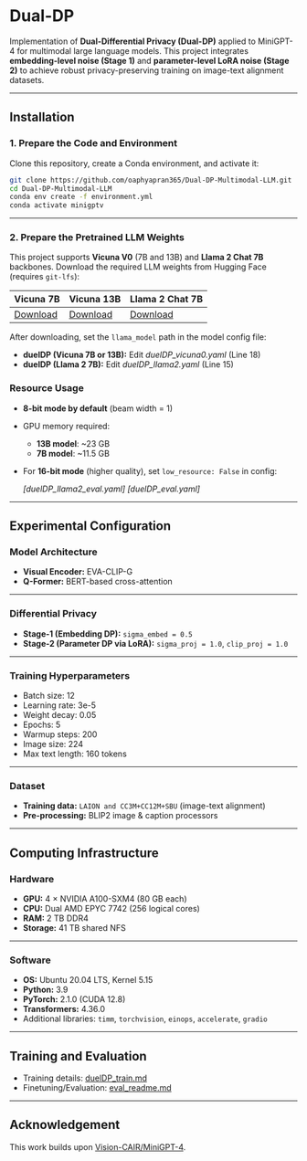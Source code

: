 
# Dual-DP

Implementation of **Dual-Differential Privacy (Dual-DP)** applied to MiniGPT-4 for multimodal large language models. This project integrates **embedding-level noise (Stage 1)** and **parameter-level LoRA noise (Stage 2)** to achieve robust privacy-preserving training on image-text alignment datasets.

---

## Installation

### 1. Prepare the Code and Environment

Clone this repository, create a Conda environment, and activate it:

```bash
git clone https://github.com/oaphyapran365/Dual-DP-Multimodal-LLM.git
cd Dual-DP-Multimodal-LLM
conda env create -f environment.yml
conda activate minigptv
````

---

### 2. Prepare the Pretrained LLM Weights

This project supports **Vicuna V0** (7B and 13B) and **Llama 2 Chat 7B** backbones. Download the required LLM weights from Hugging Face (requires `git-lfs`):

| Vicuna 7B | Vicuna 13B | Llama 2 Chat 7B |
|--------------|---------------|-----------------|
| [Download](https://huggingface.co/Vision-CAIR/vicuna-7b/tree/main) | [Download](https://huggingface.co/Vision-CAIR/vicuna/tree/main) | [Download](https://huggingface.co/meta-llama/Llama-2-7b-chat-hf/tree/main) |

After downloading, set the `llama_model` path in the model config file:

- **duelDP (Vicuna 7B or 13B):** Edit *duelDP_vicuna0.yaml* (Line 18)  
- **duelDP (Llama 2 7B):** Edit *duelDP_llama2.yaml* (Line 15)




### Resource Usage

* **8-bit mode by default** (beam width = 1)
* GPU memory required:

  * **13B model**: \~23 GB
  * **7B model**: \~11.5 GB
* For **16-bit mode** (higher quality), set `low_resource: False` in config:

  *[duelDP\_llama2\_eval.yaml]*
  *[duelDP\_eval.yaml]*

---

## Experimental Configuration

### Model Architecture

* **Visual Encoder:** EVA-CLIP-G
* **Q-Former:** BERT-based cross-attention

---

### Differential Privacy

* **Stage-1 (Embedding DP):** `sigma_embed = 0.5`
* **Stage-2 (Parameter DP via LoRA):** `sigma_proj = 1.0`, `clip_proj = 1.0`

---

### Training Hyperparameters

* Batch size: 12
* Learning rate: 3e-5 
* Weight decay: 0.05
* Epochs: 5
* Warmup steps: 200
* Image size: 224
* Max text length: 160 tokens

---


### Dataset

* **Training data:** `LAION and CC3M+CC12M+SBU` (image-text alignment)
* **Pre-processing:** BLIP2 image & caption processors

---

## Computing Infrastructure

### Hardware

* **GPU:** 4 × NVIDIA A100-SXM4 (80 GB each)
* **CPU:** Dual AMD EPYC 7742 (256 logical cores)
* **RAM:** 2 TB DDR4
* **Storage:** 41 TB shared NFS

---

### Software

* **OS:** Ubuntu 20.04 LTS, Kernel 5.15
* **Python:** 3.9
* **PyTorch:** 2.1.0 (CUDA 12.8)
* **Transformers:** 4.36.0
* Additional libraries: `timm`, `torchvision`, `einops`, `accelerate`, `gradio`

---

## Training and Evaluation

* Training details: [duelDP_train.md](duelDP_train.md)
* Finetuning/Evaluation: [eval\_readme.md](eval_configs/eval\_readme.md)

---

## Acknowledgement

This work builds upon [Vision-CAIR/MiniGPT-4](https://github.com/Vision-CAIR/MiniGPT-4).


